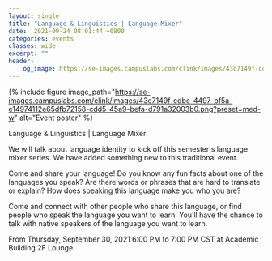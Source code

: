 ```yaml
---
layout: single
title: "Language & Linguistics | Language Mixer"
date:  2021-09-24 08:01:44 +0800
categories: events
classes: wide
excerpt: ""
header:
    og_image: https://se-images.campuslabs.com/clink/images/43c7149f-cdbc-4497-bf5a-e14974112e65dfb72158-cdd5-45a9-befa-d791a32003b0.png?preset=med-w  
---
```


{% include figure image_path="https://se-images.campuslabs.com/clink/images/43c7149f-cdbc-4497-bf5a-e14974112e65dfb72158-cdd5-45a9-befa-d791a32003b0.png?preset=med-w" alt="Event poster" %}


<div class="h-event vevent">
  <div class="p-name summary">Language & Linguistics | Language Mixer</div>
  <div class="p-description description"><p><span style="font-weight: 400;">We will talk about language identity to kick off this semester's language mixer series. We have added something new to this traditional event.</span></p>
<p><span style="font-weight: 400;">Come and share your language! Do you know any fun facts about one of the languages you speak? Are there words or phrases that are hard to translate or explain? How does speaking this language make you who you are?&nbsp;</span></p>
<p><span style="font-weight: 400;">Come and connect with other people who share this language, or find people who speak the language you want to learn. You&rsquo;ll have the chance to talk with native speakers of the language you want to learn.</span></p></div>
  <div>
    <p>
      From <time class="dt-start dtstart" datetime="2021-09-30T18:00:00.0000000+08:00" title="2021-09-30T18:00:00.0000000+08:00">Thursday, September 30, 2021 6:00 PM</time>
      to <time class="dt-end dtend" datetime="2021-09-30T19:00:00.0000000+08:00" title="2021-09-30T19:00:00.0000000+08:00">7:00 PM CST</time>
      at <span class="p-location location">Academic Building 2F Lounge</span>.
    </p>
  </div>
</div>
